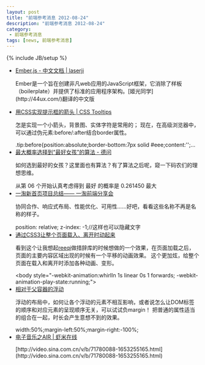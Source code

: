 ```yaml
---
layout: post
title: "前端参考消息 2012-08-24"
description: "前端参考消息 2012-08-24"
category:
 - 前端参考消息
tags: [news, 前端参考消息]
---
```

{% include JB/setup %}

<ul class="nlist">
	<li><a href="http://ued.github.com/emberjs-doc-cn/" target="_blank">Ember.js - 中文文档 | laserji</a>
		<p>Ember是一个旨在创建非凡web应用的JavaScript框架，它消除了样板（boilerplate）并提供了标准的应用程序架构。[姬光同学](http://44ux.com/)翻译的中文版</p>
	</li>
	<li><a href="http://davidwalsh.name/css-tooltips" target="_blank">用CSS实现提示框的箭头 | CSS Tooltips</a>
		<p>怎是实现一个小箭头，背景图、实体字符是常用的； 现在，在高级浏览器中，可以通过伪元素:before/:after结合border属性。</p>
		<span class="code">.tip:before{position:absolute;border-bottom:7px solid #eee;content:'';...</span>
	</li>
	<li><a href="http://www.dewen.org/q/1014/?utm_source=weekly_15360925_20&utm_field=5&utm_id=2" target="_blank">最大概率选择到“最好女孩”的算法 - 德问</a>
		<p>如何选到最好的女孩？这里面也有算法？有了算法之后呢，窥一下码农们的理想思维。</p>
		<span class="code">从第 06 个开始认真考虑得到 最好 的概率是 0.261450 最大</span>
	</li>
	<li><a href="http://www.iyunlu.com/view/Front-end/61.html" target="_blank">一淘新首页项目总结—— 一淘前端分享会</a>
		<p>协同合作、响应式布局、性能优化、可用性......好吧，看看这些名称不再是名称的样子。</p>
		<span class="code">position: relative; z-index: -1;//这样也可以隐藏文字</span>
	</li>
	<li><a href="http://blogs.msdn.com/b/ie/archive/2012/08/16/full-page-animations-using-css.aspx" target="_blank">通过CSS3让整个页面载入、离开时动起来</a>
		<p>看到这个让我想起<a href="http://reeqi.name/" target="_blank">reeqi</a>做措辞库的时候想做的一个效果，在页面加载之后，页面的主要内容区域出现的时候有一个平移的动画效果。 这个更加炫，给整个页面在载入和离开时添加各种动画、变形。</p>
		<span class="code">&lt;body style="-webkit-animation:whirlIn 1s linear 0s 1 forwards; -webkit-animation-play-state:running;"&gt;</span>
	</li>
	<li><a href="http://codepen.io/edge0703/pen/KkIcg" target="_blank">相对于父容器的浮动</a>
		<p>浮动的布局中，如何让各个浮动的元素不相互影响，或者说怎么让DOM标签的顺序和对应元素的呈现顺序无关，可以试试负margin！ 把普通的属性适当的组合在一起，时长会产生意想不到的效果。</p>
		<span class="code">width:50%;margin-left:50%;margin-right:-100%;</span>
	</li>
	<li><a href="http://www.xiami.com/artist/12469" target="_blank">电子音乐之AIR | 虾米在线</a>
		<p>[http://video.sina.com.cn/v/b/71780088-1653255165.html](http://video.sina.com.cn/v/b/71780088-1653255165.html) </p>
	</li>
</ul>
